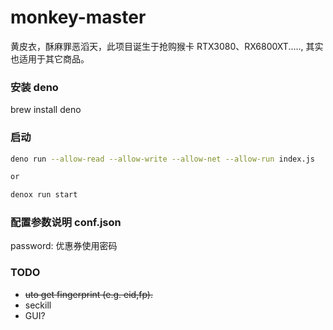 # monkey-master

黄皮衣，酥麻罪恶滔天，此项目诞生于抢购猴卡 RTX3080、RX6800XT....., 其实也适用于其它商品。


### 安装 deno

brew install deno

### 启动

``` bash
deno run --allow-read --allow-write --allow-net --allow-run index.js   

or

denox run start
```

### 配置参数说明 conf.json

password: 优惠券使用密码

### TODO

-   ~~uto get fingerprint (e.g. eid,fp).~~
-   seckill
-   GUI?
